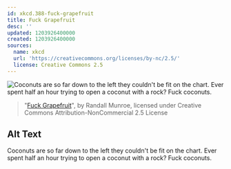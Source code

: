 ```yaml
---
id: xkcd.388-fuck-grapefruit
title: Fuck Grapefruit
desc: ''
updated: 1203926400000
created: 1203926400000
sources:
  name: xkcd
  url: 'https://creativecommons.org/licenses/by-nc/2.5/'
  license: Creative Commons 2.5
---
```

![Coconuts are so far down to the left they couldn't be fit on the chart.  Ever spent half an hour trying to open a coconut with a rock?  Fuck coconuts.](https://imgs.xkcd.com/comics/fuck_grapefruit.png)
> "[Fuck Grapefruit](https://xkcd.com/388/)", by Randall Munroe, licensed under Creative Commons Attribution-NonCommercial 2.5 License

## Alt Text
Coconuts are so far down to the left they couldn't be fit on the chart.  Ever spent half an hour trying to open a coconut with a rock?  Fuck coconuts.
